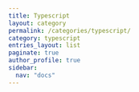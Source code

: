 ```yaml
---
title: Typescript
layout: category
permalink: /categories/typescript/
category: typescript
entries_layout: list
paginate: true
author_profile: true
sidebar:
  nav: "docs"
---
```

